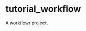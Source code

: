 # tutorial_workflow

A [workflowr][] project.

[workflowr]: https://github.com/jdblischak/workflowr
